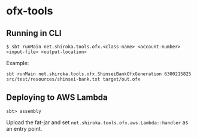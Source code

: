# ofx-tools

## Running in CLI

```
$ sbt runMain net.shiroka.tools.ofx.<class-name> <account-number> <input-file> <output-location>
```

Example:

```
sbt runMain net.shiroka.tools.ofx.ShinseiBankOfxGeneration 6300215825 src/test/resources/shinsei-bank.txt target/out.ofx
```

## Deploying to AWS Lambda

```
sbt> assembly
```

Upload the fat-jar and set `net.shiroka.tools.ofx.aws.Lambda::handler` as an entry point.
